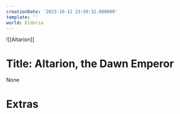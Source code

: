 ```yaml
---
creationDate: '2023-10-12 23:59:32.000000'
template: ''
world: Eldoria
---
```

![[Altarion]]

# Title: Altarion, the Dawn Emperor

None

# Extras

